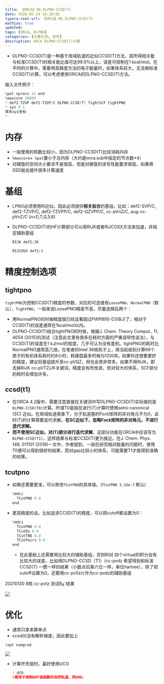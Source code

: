 ```yaml
---
title: 【ORCA】06.DLPNO-CCSD(T)
date: 2020-05-29 16:20:02
typora-root-url: 【ORCA】06.DLPNO-CCSD(T)
mathjax: true
updated:
tags: [ORCA, DLPNO]
categories: [计算化学, 软件]
description: ORCA DLPNO-CCSD(T)计算
---
```






- DLPNO-CCSD(T)是一种基于局域轨道的近似CCSD(T)方法，其所得相关能与标准CCSD(T)的相关能比值可达99.9%以上，误差可控制在1 kcal/mol。在平时的计算中，需要用高精度方法的电子能量时，如果体系较大，无法做标准CCSD(T)计算，可以考虑使用ORCA的DLPNO-CCSD(T)方法。

输入文件例子：

```c++
%pal nprocs 16 end
%maxcore 28000
! def2-TZVP def2-TZVP/C DLPNO-CCSD(T) TightSCF tightPNO
* xyz 0 1
体系xyz坐标
*
```

# 内存

- 一般使用的核数比较小，因为DLPNO-CCSD(T)比较消耗内存
- `%maxcore`×` %pal`要小于总内存（大约是orca.sub中指定的节点数*4）
- 对硬盘的空间大小要求不是很高，但是对硬盘的读写性能要求很高，如果用SSD就会提升很多计算速度

# 基组

- LPNO必须使用RI近似，因此必须提供**相关拟合**的基组。比如：def2-SVP/C, def2-TZVP/C, def2-TZVPP/C, def2-QZVPP/C, cc-pVnZ/C, aug-cc-pVnZ/C (n=D,T,Q,5,6) 

- DLPNO-CCSD(T)的HF计算部分可以用RIJK或者RIJCOSX方法来加速，并指定辅助基组

  ```c++
  RIJK def2/JK
  ```

  ```c++
  RIJCOSX def2/J
  ```

# 精度控制选项

## tightpno

`tightPNO`为控制CCSD(T)精度的参数，对应的可选值有`LoosePNO`、`NormalPNO`（默认）、`TightPNO`，一般来说LoosePNO精度不高，尽量选择后两个：

- 用NormalPNO的时候精度就已经显著超过PWPB95-D3(BJ)了，相对于CCSD(T)的误差通常在1kcal/mol以内。
- DLPNO-CCSD(T)结合tightPNO的时候，根据J. Chem. Theory Comput., 11, 4054 (2015)的测试（注意此文里有很多在耗时方面的严重误导性说法），与CCSD(T)的误差在1 kJ/mol的程度，几乎可认为没有差别。tightPNO的耗时比NormalPNO通常高几倍。在笔者的Intel 36核机子上，用当前级别计算66个原子的有机体系耗时约8小时，耗硬盘最多时候为120GB。如果你还想要更好的精度，建议将基组提升至cc-pVQZ，但也会贵非常多。如果不用RIJK，即去掉RIJK cc-pVTZ/JK关键词，精度会有所改进，但对较大的体系，SCF部分的耗时会增加许多。

## ccsd(t1)

- 在ORCA 4.2版中，需要注意直接在关键词中写DLPNO-CCSD(T)实际做的是`DLPNO-CCSD(T0)`计算。所谓T0是指在进行(T)计算时使用semi-canonical (SC) 近似。在局域轨道表象下，分子轨道基的Fock矩阵的非对角元不为0，此时(T)的计算需要迭代求解。**在SC近似下，忽略Fock矩阵的非对角元，不进行迭代求解。**
- **而不使用SC近似，对(T)部分进行迭代求解**，这部分功能在ORCA中应该写为`DLPNO-CCSD(T1)`，这样结果与标准CCSD(T)更为接近。在J. Chem. Phys. 148, 011101 (2018)一文中，作者提到，一般在研究相对能量的问题时，使用T0便可以得到很好的结果，而对gap比较小的体系，可能需要T1才能得到准确的结果。

## tcutpno

- 如果还需要更准，可以修改`TCutPNO`的具体值。(`TCutPNO 3.33e-7` 默认)

  ```c++
  %mdci
  	TCutPNO 0.0
  end
  ```

- 更高精度的话，比如追求CCSD(T)的精度，可以把cutoff都设置为0：

  ```c++
  %mdci
  	TCutPNO 0.0
  	TCutDo 0.0
  	TCutTNO 0.0
  	TCutPairs 0.0
  end
  ```
  - 在此基础上还需要用比较大的辅助基组，否则RI对 四个virtual的积分会有比较大的误差。比如用DLPNO-CCSD（T1）/cc-pvdz 希望得到和标准CCSD(T) 一模一样的结果（小数点后第六位一样，单位hartree），除了把cutoff设置为0，还要用cc-pv5z/c作为cc-pvdz的辅助基组

20210130 8核 cc-pvtz 测试B<sub>9</sub><sup>-</sup>结果

![](image-20210205164601861.png)



# 优化

- 通常只拿来算单点
- ccsd(t)没有解析梯度，因此要加上

```
!opt numgrad
```













![](clipboard.png)

- 计算开壳层时，最好使用UCO

  ```c++
  ! UCO
  #是用于绘制UHF波函数的自然轨道，同UNO。
  ```

  